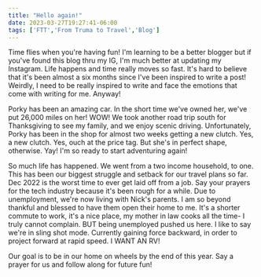 ```yaml
---
title: "Hello again!"
date: 2023-03-27T19:27:41-06:00
tags: ['FTT','From Truma to Travel','Blog']
---
```


Time flies when you're having fun! I'm learning to be a better blogger but if you've found this blog thru my IG, I'm much better at updating my Instagram. Life happens and time really moves so fast. It's hard to believe that it's been almost a six months since I've been inspired to write a post! Weirdly, I need to be really inspired to write and face the emotions that come with writing for me. Anyway! 

Porky has been an amazing car. In the short time we've owned her, we've put 26,000 miles on her! WOW! We took another road trip south for Thanksgiving to see my family, and we enjoy scenic driving. Unfortunately, Porky has been in the shop for almost two weeks getting a new clutch. Yes, a new clutch. Yes, ouch at the price tag. But she's in perfect shape, otherwise. Yay! I'm so ready to start adventuring again! 

So much life has happened. We went from a two income household, to one. This has been our biggest struggle and setback for our travel plans so far. Dec 2022 is the worst time to ever get laid off from a job. Say your prayers for the tech industry because it's been rough for a while. Due to unemployment, we're now living with Nick's parents. I am so beyond thankful  and blessed to have them open their home to me. It's a shorter commute to work, it's a nice place, my mother in law cooks all the time- I truly cannot complain. BUT being unemployed pushed us here. I like to say we're in sling shot mode. Currently gaining force backward, in order to project forward at rapid speed. I WANT AN RV! 

Our goal is to be in our home on wheels by the end of this year. Say a prayer for us and follow along for future fun! 
